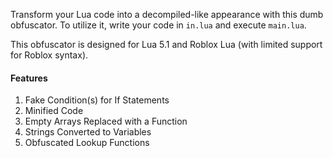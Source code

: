 Transform your Lua code into a decompiled-like appearance with this dumb obfuscator. To utilize it, write your code in `in.lua` and execute `main.lua`.

This obfuscator is designed for Lua 5.1 and Roblox Lua (with limited support for Roblox syntax).

#### Features
1. Fake Condition(s) for If Statements
2. Minified Code
3. Empty Arrays Replaced with a Function
4. Strings Converted to Variables
5. Obfuscated Lookup Functions
